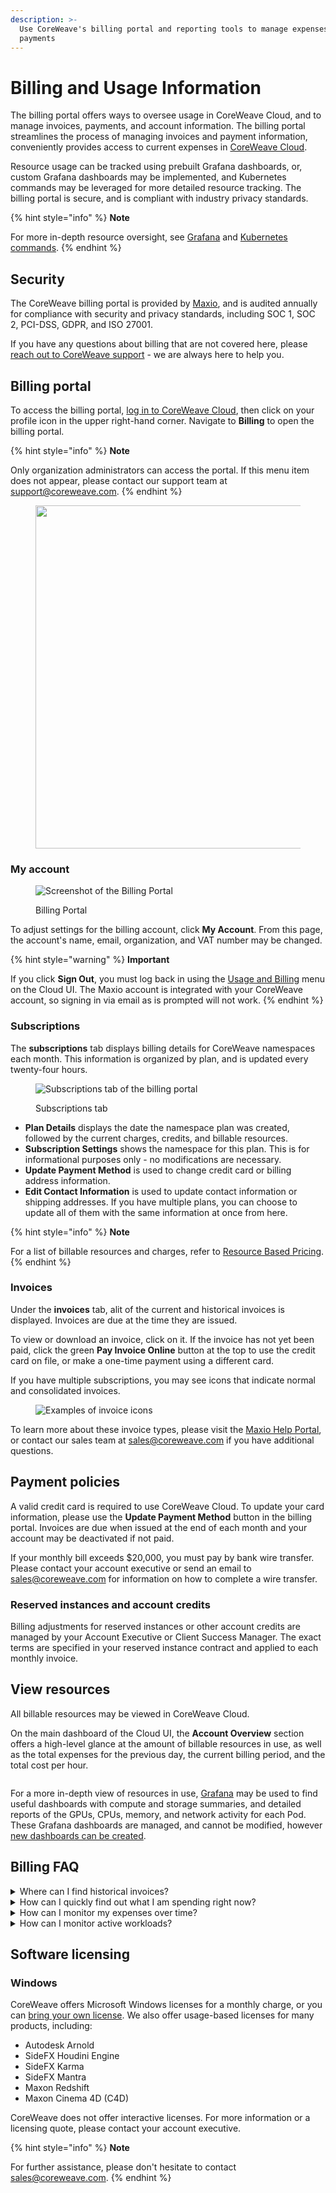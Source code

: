 ```yaml
---
description: >-
  Use CoreWeave's billing portal and reporting tools to manage expenses and
  payments
---
```


# Billing and Usage Information

The billing portal offers ways to oversee usage in CoreWeave Cloud, and to manage invoices, payments, and account information. The billing portal streamlines the process of managing invoices and payment information, conveniently provides access to current expenses in [CoreWeave Cloud](../../../virtual-servers/deployment-methods/coreweave-apps.md).

Resource usage can be tracked using prebuilt Grafana dashboards, or, custom Grafana dashboards may be implemented, and Kubernetes commands may be leveraged for more detailed resource tracking. The billing portal is secure, and is compliant with industry privacy standards.

{% hint style="info" %}
**Note**

For more in-depth resource oversight, see [Grafana](../../cloud-tools/grafana.md) and [Kubernetes commands](../../cloud-tools/kubectl.md).
{% endhint %}

## Security

The CoreWeave billing portal is provided by [Maxio](https://www.maxio.com/security), and is audited annually for compliance with security and privacy standards, including SOC 1, SOC 2, PCI-DSS, GDPR, and ISO 27001.

If you have any questions about billing that are not covered here, please [reach out to CoreWeave support](https://cloud.coreweave.com/contact) - we are always here to help you.

## Billing portal

To access the billing portal, [log in to CoreWeave Cloud](https://cloud.coreweave.com/), then click on your profile icon in the upper right-hand corner. Navigate to **Billing** to open the billing portal.

{% hint style="info" %}
**Note**

Only organization administrators can access the portal. If this menu item does not appear, please contact our support team at [support@coreweave.com](mailto:support@coreweave.com).
{% endhint %}

<figure><img src="../../.gitbook/assets/image.png" alt="" width="549"><figcaption></figcaption></figure>

### My account

<div align="left">

<figure><img src="../../.gitbook/assets/image (5) (2).png" alt="Screenshot of the Billing Portal"><figcaption><p>Billing Portal</p></figcaption></figure>

</div>

To adjust settings for the billing account, click **My Account**. From this page, the account's name, email, organization, and VAT number may be changed.

{% hint style="warning" %}
**Important**

If you click **Sign Out**, you must log back in using the [Usage and Billing](https://cloud.coreweave.com/) menu on the Cloud UI. The Maxio account is integrated with your CoreWeave account, so signing in via email as is prompted will not work.
{% endhint %}

### Subscriptions

The **subscriptions** tab displays billing details for CoreWeave namespaces each month. This information is organized by plan, and is updated every twenty-four hours.

<div align="left">

<figure><img src="../../.gitbook/assets/image (90) (1).png" alt="Subscriptions tab of the billing portal"><figcaption><p>Subscriptions tab</p></figcaption></figure>

</div>

* **Plan Details** displays the date the namespace plan was created, followed by the current charges, credits, and billable resources.
* **Subscription Settings** shows the namespace for this plan. This is for informational purposes only - no modifications are necessary.
* **Update Payment Method** is used to change credit card or billing address information.
* **Edit Contact Information** is used to update contact information or shipping addresses. If you have multiple plans, you can choose to update all of them with the same information at once from here.

{% hint style="info" %}
**Note**

For a list of billable resources and charges, refer to [Resource Based Pricing](../../../resources/resource-based-pricing.md).
{% endhint %}

### Invoices

Under the **invoices** tab, alit of the current and historical invoices is displayed. Invoices are due at the time they are issued.

To view or download an invoice, click on it. If the invoice has not yet been paid, click the green **Pay Invoice Online** button at the top to use the credit card on file, or make a one-time payment using a different card.

If you have multiple subscriptions, you may see icons that indicate normal and consolidated invoices.

<div align="left">

<figure><img src="../../.gitbook/assets/image (7) (1) (4).png" alt="Examples of invoice icons"><figcaption></figcaption></figure>

</div>

To learn more about these invoice types, please visit the [Maxio Help Portal](https://maxio-chargify.zendesk.com/hc/en-us/articles/5404980119949-Invoice-Consolidation), or contact our sales team at [sales@coreweave.com](mailto:sales@coreweave.com) if you have additional questions.

## Payment policies

A valid credit card is required to use CoreWeave Cloud. To update your card information, please use the **Update Payment Method** button in the billing portal. Invoices are due when issued at the end of each month and your account may be deactivated if not paid.

If your monthly bill exceeds $20,000, you must pay by bank wire transfer. Please contact your account executive or send an email to [sales@coreweave.com](mailto:sales@coreweave.com) for information on how to complete a wire transfer.

### Reserved instances and account credits

Billing adjustments for reserved instances or other account credits are managed by your Account Executive or Client Success Manager. The exact terms are specified in your reserved instance contract and applied to each monthly invoice.&#x20;

## View resources

All billable resources may be viewed in CoreWeave Cloud.&#x20;

On the main dashboard of the Cloud UI, the **Account Overview** section offers a high-level glance at the amount of billable resources in use, as well as the total expenses for the previous day, the current billing period, and the total cost per hour.

<figure><img src="../../.gitbook/assets/image (18).png" alt=""><figcaption></figcaption></figure>

For a more in-depth view of resources in use, [Grafana](https://grafana.coreweave.com/) may be used to find useful dashboards with compute and storage summaries, and detailed reports of the GPUs, CPUs, memory, and network activity for each Pod. These Grafana dashboards are managed, and cannot be modified, however [new dashboards can be created](../../../coreweave-kubernetes/prometheus/grafana.md).

## Billing FAQ

<details>

<summary>Where can I find historical invoices?</summary>

Historical invoices are in the billing portal, on the **Invoices** tab. See also: [Invoices](billing-portal.md#invoices).

</details>

<details>

<summary>How can I quickly find out what I am spending right now?</summary>

The **Account Overview** section of the [CoreWeave Cloud main dashboard](../coreweave-cloud-ui/#main-dashboard) provides a summary. See also: [View resources](billing-portal.md#view-resources).

</details>

<details>

<summary>How can I monitor my expenses over time?</summary>

Use either the managed [Grafana dashboards](https://grafana.coreweave.com/), or build custom reports with [your own Grafana instance](../../../coreweave-kubernetes/prometheus/grafana.md).

</details>

<details>

<summary>How can I monitor active workloads?</summary>

Active workloads can be monitored using [Kubernetes tools](../../cloud-tools/kubectl.md).

</details>

## Software licensing

### Windows

CoreWeave offers Microsoft Windows licenses for a monthly charge, or you can [bring your own license](https://www.microsoft.com/en-us/licensing/default). We also offer usage-based licenses for many products, including:

* Autodesk Arnold
* SideFX Houdini Engine
* SideFX Karma
* SideFX Mantra
* Maxon Redshift
* Maxon Cinema 4D (C4D)

CoreWeave does not offer interactive licenses. For more information or a licensing quote, please contact your account executive.

{% hint style="info" %}
**Note**

For further assistance, please don't hesitate to contact [sales@coreweave.com](mailto:sales@coreweave.com).
{% endhint %}
